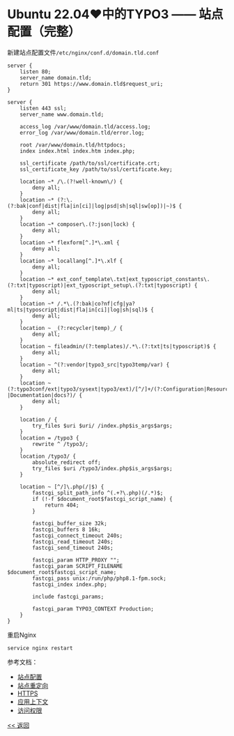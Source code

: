 # Ubuntu 22.04♥中的TYPO3 —— 站点配置（完整）

新建站点配置文件`/etc/nginx/conf.d/domain.tld.conf`

    server {
        listen 80;
        server_name domain.tld;
        return 301 https://www.domain.tld$request_uri;
    }

    server {
        listen 443 ssl;
        server_name www.domain.tld;

        access_log /var/www/domain.tld/access.log;
        error_log /var/www/domain.tld/error.log;

        root /var/www/domain.tld/httpdocs;
        index index.html index.htm index.php;

        ssl_certificate /path/to/ssl/certificate.crt;
        ssl_certificate_key /path/to/ssl/certificate.key;

        location ~* /\.(?!well-known\/) {
            deny all;
        }
        location ~* (?:\.(?:bak|conf|dist|fla|in[ci]|log|psd|sh|sql|sw[op])|~)$ {
            deny all;
        }
        location ~* composer\.(?:json|lock) {
            deny all;
        }
        location ~* flexform[^.]*\.xml {
            deny all;
        }
        location ~* locallang[^.]*\.xlf {
            deny all;
        }
        location ~* ext_conf_template\.txt|ext_typoscript_constants\.(?:txt|typoscript)|ext_typoscript_setup\.(?:txt|typoscript) {
            deny all;
        }
        location ~* /.*\.(?:bak|co?nf|cfg|ya?ml|ts|typoscript|dist|fla|in[ci]|log|sh|sql)$ {
            deny all;
        }
        location ~ _(?:recycler|temp)_/ {
            deny all;
        }
        location ~ fileadmin/(?:templates)/.*\.(?:txt|ts|typoscript)$ {
            deny all;
        }
        location ~ ^(?:vendor|typo3_src|typo3temp/var) {
            deny all;
        }
        location ~ (?:typo3conf/ext|typo3/sysext|typo3/ext)/[^/]+/(?:Configuration|Resources/Private|Tests?|Documentation|docs?)/ {
            deny all;
        }

        location / {
            try_files $uri $uri/ /index.php$is_args$args;
        }
        location = /typo3 {
            rewrite ^ /typo3/;
        }
        location /typo3/ {
            absolute_redirect off;
            try_files $uri /typo3/index.php$is_args$args;
        }

        location ~ [^/]\.php(/|$) {
            fastcgi_split_path_info ^(.+?\.php)(/.*)$;
            if (!-f $document_root$fastcgi_script_name) {
                return 404;
            }

            fastcgi_buffer_size 32k;
            fastcgi_buffers 8 16k;
            fastcgi_connect_timeout 240s;
            fastcgi_read_timeout 240s;
            fastcgi_send_timeout 240s;

            fastcgi_param HTTP_PROXY "";
            fastcgi_param SCRIPT_FILENAME $document_root$fastcgi_script_name;
            fastcgi_pass unix:/run/php/php8.1-fpm.sock;
            fastcgi_index index.php;

            include fastcgi_params;

            fastcgi_param TYPO3_CONTEXT Production;
        }
    }

重启Nginx

    service nginx restart

参考文档：
* [站点配置](../Site.md)
* [站点重定向](../Nginx/Redirect.md)
* [HTTPS](../Nginx/Https.md)
* [应用上下文](../TYPO3/ApplicationContext.md)
* [访问权限](../TYPO3/Access.md)

[<< 返回](../README.md)